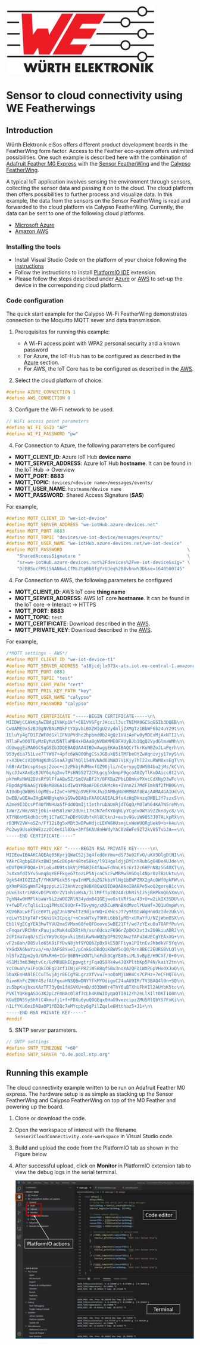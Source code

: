 ![WE Logo](../assets/WE_Logo_small_t.png)

# Sensor to cloud connectivity using WE Featherwings

## Introduction

Würth Elektronik eiSos offers different product development boards in the FeatherWing form factor. Access to the Feather eco-system offers unlimited possibilities. One such example is described here with the combination of [Adafruit Feather M0 Express](https://www.adafruit.com/product/3403) with the [Sensor FeatherWing](../SensorFeatherWing)  and the [Calypso FeatherWing](../CalypsoWiFiFeatherWing).

A typical IoT application involves sensing the environment through sensors, collecting the sensor data and passing it on to the cloud. The cloud platform then offers possibilities to further process and visualize data. In this example, the data from the sensors on the Sensor FeatherWing is read and forwarded to the cloud platform via Calypso FeatherWing. Currently, the data can be sent to one of the following cloud platforms.

* [Microsoft Azure](azure/)
* [Amazon AWS](aws/)

### Installing the tools

* Install Visual Studio Code on the platform of your choice following the [instructions](code.visualstudio.com/docs)
* Follow the instructions to install [PlatformIO IDE](platformio.org/install/ide?install=vscode) extension.
* Please follow the steps described under [Azure](azure/) or [AWS](aws/) to set-up the device in the corresponding cloud platform.


### Code configuration

The quick start example for the Calypso Wi-Fi FeatherWing demonstrates connection to the Moquitto MQTT sever and data transmission.

1. Prerequisites for running this example:
    * A Wi-Fi access point with WPA2 personal security and a known password
    * For Azure, the IoT-Hub has to be configured as described in the [Azure](azure/) section.
    * For AWS, the IoT Core has to be configured as described in the [AWS](aws/).

2. Select the cloud platform of choice.
```C
#define AZURE_CONNECTION 1
#define AWS_CONNECTION 0
```
3. Configure the Wi-Fi network to be used.
```C
// WiFi access point parameters
#define WI_FI_SSID "AP"
#define WI_FI_PASSWORD "pw"
```

4. For Connection to Azure, the following parameters be configured

* **MQTT_CLIENT_ID**: Azure IoT Hub **device name**
* **MQTT_SERVER_ADDRESS**: Azure IoT Hub **hostname**. It can be found in the IoT Hub -> Overview
* **MQTT_PORT**: **8883**
* **MQTT_TOPIC**: ```devices/<device name>/messages/events/```
* **MQTT_USER_NAME**: ``` hostname/device name ```
* **MQTT_PASSWORD**: Shared Access Signature (**SAS**)

For example,
```C
#define MQTT_CLIENT_ID "we-iot-device"
#define MQTT_SERVER_ADDRESS "we-iotHub.azure-devices.net"
#define MQTT_PORT 8883
#define MQTT_TOPIC "devices/we-iot-device/messages/events/"
#define MQTT_USER_NAME "we-iotHub.azure-devices.net/we-iot-device"
#define MQTT_PASSWORD                                               \
    "SharedAccessSignature "                                        \
    "sr=we-iotHub.azure-devices.net%2Fdevices%2Fwe-iot-device&sig=" \
    "DcBBSucFMS15NAN6wLCfMiZtpBb8fgYrUJeq%2BBvbnw%3D&se=1640500745"
```

4. For Connection to AWS, the following parameters be configured

* **MQTT_CLIENT_ID**: AWS IoT core **thing name**
* **MQTT_SERVER_ADDRESS**: AWS IoT core **hostname**. It can be found in the IoT core -> Interact -> HTTPS
* **MQTT_PORT**: **8883**
* **MQTT_TOPIC**: ```test```
* **MQTT_CERTIFICATE**: Download described in the [AWS](aws/).
* **MQTT_PRIVATE_KEY**: Download described in the [AWS](aws/).

For example,
```C
/*MQTT settings - AWS*/
#define MQTT_CLIENT_ID "we-iot-device-t1"
#define MQTT_SERVER_ADDRESS "a18jcdjlx073x-ats.iot.eu-central-1.amazonaws.com"
#define MQTT_PORT 8883
#define MQTT_TOPIC "test"
#define MQTT_CERT_PATH "cert"
#define MQTT_PRIV_KEY_PATH "key"
#define MQTT_USER_NAME "calypso"
#define MQTT_PASSWORD "calypso"

#define MQTT_CERTIFICATE "-----BEGIN CERTIFICATE-----\n\
MIIDWjCCAkKgAwIBAgIVAKp1kf+CB1VVGFgrJHccil3ucTNIMA0GCSqGSIb3DQEB\n\
CwUAME0xSzBJBgNVBAsMQkFtYXpvbiBXZWIgU2VydmljZXMgTz1BbWF6b24uY29t\n\
IEluYy4gTD1TZWF0dGxlIFNUPVdhc2hpbmd0b24gQz1VUzAeFw0yMDExMjAxNTI2\n\
NTlaFw00OTEyMzEyMzU5NTlaMB4xHDAaBgNVBAMME0FXUyBJb1QgQ2VydGlmaWNh\n\
dGUwggEiMA0GCSqGSIb3DQEBAQUAA4IBDwAwggEKAoIBAQCrTkrKuNBZoJLaPerh\n\
953ydia751Lve7TYW87+4pfc6WAO00hgCSsJGBukQ5iTMFbeOYZwHqnivjy17nyS\n\
r+X3UeCiV2OMNgKdhG5saA7gN7hQl154NVNAd08NAD7ViKjy7hT22xuRWM8xsEgT\n\
h8BrAV1WcspKsqsjZzoc+c3zPkbjRdMmxfGZ90jli/nCerypgQUWSB4bu2jMs/kC\n\
NycJJwXAxEzBJUY6qXg2mvTPsHNSS272CRLgcg5khmpP9gcoA8ZyTlKuDAicc8t2\n\
pkYmRvNWU2DVsRY9lFfaABw5Z/SmQVaBf2Y/0FKBaZPbiDOmkvPXvcCdXNyD3wFc\n\
FBpdAgMBAAGjYDBeMB8GA1UdIwQYMBaAFDEcUkMcHs+IVnn2i7MdFImkNf2fMB0G\n\
A1UdDgQWBBSl0pMEsvIZoC+hP9Zp9VEFRKJhzDAMBgNVHRMBAf8EAjAAMA4GA1Ud\n\
DwEB/wQEAwIHgDANBgkqhkiG9w0BAQsFAAOCAQEAL9fsXzHqDHnzqDWBLJf7szxS\n\
A2me9I3QcsPf40fNNHUaSfFddOQmIjtIethrubNDnRjdTGqQ/M0lWh64KATN5reM\n\
IaWrZ/Wm/8VEjOki+kH58lzWF2dUniI7HJN7efKYUqNLyYCqdxOWYa9ZZkn8yc8/\n\
XTYN6nM5kdhDctMj1C7aKC7eDDY9GUbfxRl8CtknJ+evbv9GviW9053J07ALkpRX\n\
rB3MV2VW+oSZn/Ff12i8g5xMBt3wDPwHdjcLEKW6HUsmjLvWeWUQRgUek9+b+k4u\n\
Po2wy9Usok9WEzzzOC4eXil0Xu+3Mf5KAU8nHWdyYAC0VEWFe9Z72kV85TvbJA==\n\
-----END CERTIFICATE-----"

#define MQTT_PRIV_KEY "-----BEGIN RSA PRIVATE KEY-----\n\
MIIEowIBAAKCAQEAq05KyrjQWaCS2j3q4fed8nYmu+dS73u02FvO/uKX3OlgDtNI\n\
YAkrCRgbpEOYkzBW3jmGcB6p4r48te58kq/l91HgoldjjDYCnYRubGgO4De4UJde\n\
eDVTQHdPDQA+1Yio8u4U9tsbkVjPMbBIE4fAawFdVnLKSrKrI2c6HPnN8z5G40XT\n\
JsXxmfdI5Yv5wnq8qYEFFkgeG7tozLP5AjcnCScFwMRMwSVGOql4Npr0z7BzUktu\n\
9gkS4HIOZIZqT/YHKAPGck5SrgwInHPLdqZGJkbzVlNg1bEWPZRX2gAcOWf0pkFW\n\
gX9mP9BSgWmT24gzppLz173AnVzcg98BXBQaXQIDAQABAoIBABPe5woQ2goreB1c\n\
pUxE3strLR8KvDIPVXDrZV1nh1oWsA/ILlMFfTp2024AcUhRiSIJ5jBHPkmQ65Xm\n\
7ghN4w0HMFlkbaWr9i2zWOO2RlN34ydmB41GEjweGstVRfSa/43+U+w2ikIX3SDU\n\
Y+fwDT/cTqlic1iq1PMsXC9UQrF+TSvyWg/xKRCuHNnBXdMvolYUaWf+JQ1U0mpW\n\
XQV6RoLwFficE0VTLygZJnVBPotTz9djarWQ+UXHcsJT7y9tBGvWqHnmOzIdezUk\n\
rqLwY51YpTAF+SKniGkICpqq/+nCmsWTxyT9HtL6bb1yMB+xURaYfU/NZjWbmBSX\n\
Eb1lVgECgYEA3hwTYVU2maSVMxm68feQFDoovoSwBE21Tf/wd7zYExu0uTOAPfPu\n\
cFnqarVRChNrxPaujacMuK4sEXRtHh/xsn6UcazFK96rZpQKX3vt3x2O9kiuADRJ\n\
2dFIma7aq8/sZicYWp9cXgxuki1BdiKwNwWQZpOF9292AwzTAPu3AUECgYEAxXG+\n\
vF2s8ah/D85vlo65K9iFfDvN8jhf9YQQ6ZpBx9kE5BFFiya1PItnEvJhbdkVF5Yq\n\
YXGdXA6NoYzva/+m/OAFG8YveI/pCnkGoDBdQiKBWV5cQ0/Rrn8BEC2EURGBVLQl\n\
hlSfxZZpm2y9/GMxRH6+IGr868N+iKNTLheFdh0CgYEA0siML9vBpE/H9CXf/0+0\n\
4S1Mi3m63WqtvCc/GzMRUBkECppwgtrjFqaOS9Rk4w4JQXPltbKp5P4N/kaiY2tn\n\
YcC0uah/uiFoQkIOEg23cf1INjxFPRZiW588qfSBu3noXA2QFDiWXP6pVHo0XJuQ\n\
5baXEnHAOlECCuT5vj4jr8ECgYBLgrzXfVvu7+noOaMjiWH4Cs7CPHz+7eCFHQT6\n\
0ivmKnFcZ96Y4SzfAtFgxaHNSQBwDNYYfkMYOdiguC24uAU9IM/TV3BAQ4l0n+SQ\n\
zu5bpKajbxsKAzTF73yQm1fHSVKU+nB/d03DW0r4ThY6uBTXhUFhVIl2AUYbK5tc\n\
PVKlYQKBgASDG3K2pCzFmBAc0l8f7cLh4K8WIOyqaQTIB12Yh2eLlXIlt0KT1O8n\n\
KGoEDN5Sy5hRlC4kmufj1+f+FDXu6yuQ9QEqx0HaG9vezcipzZMU5RlQbYS7FxKi\n\
n1LfYKu6miDABaOP1fB2Qc7eMYcpby6gPilZqale6Htthaz5+J1+\n\
-----END RSA PRIVATE KEY-----"
#endif
```

5. SNTP server parameters.
```C
// SNTP settings
#define SNTP_TIMEZONE "+60"
#define SNTP_SERVER "0.de.pool.ntp.org"
```

## Running this example

The cloud connectivity example  written to be run on Adafruit Feather M0 express. The hardware setup is as simple as stacking up the Sensor FeatherWing and Calypso FeatherWing on top of the M0 Feather and powering up the board.

1. Clone or download the code.
2. Open the workspace of interest with the filename `Sensor2CloudConnectivity.code-workspace` in Visual Studio code.
3. Build and upload the code from the PlatformIO tab as shown in the Figure below
4. After successful upload, click on **Monitor** in PlatformIO extension tab to view the debug logs in the serial terminal.

   ![Running quick start example](../assets/VSCode.png)
